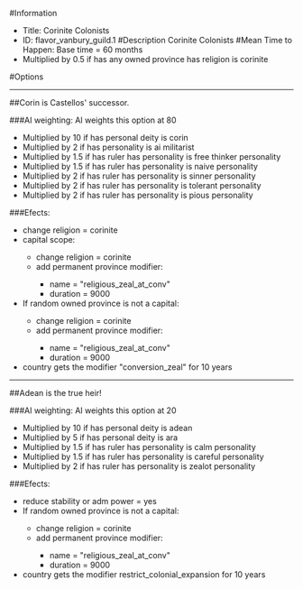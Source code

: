 #Information
 - Title: Corinite Colonists
 - ID: flavor_vanbury_guild.1
#Description
Corinite Colonists
#Mean Time to Happen:
Base time = 60 months
 - Multiplied by 0.5 if has any owned province has religion is corinite

#Options

___
##Corin is Castellos' successor.

###AI weighting:
AI weights this option at 80
 - Multiplied by 10 if has personal deity is corin
 - Multiplied by 2 if has personality is ai militarist
 - Multiplied by 1.5 if has ruler has personality is free thinker personality
 - Multiplied by 1.5 if has ruler has personality is naive personality
 - Multiplied by 2 if has ruler has personality is sinner personality
 - Multiplied by 2 if has ruler has personality is tolerant personality
 - Multiplied by 2 if has ruler has personality is pious personality


###Efects:<ul><li>change religion = corinite</li><li>capital scope:</li><ul><li>change religion = corinite</li><li>add permanent province modifier:</li><ul><li>name = "religious_zeal_at_conv"</li><li>duration = 9000</li></ul></ul><li>If random owned province is not a capital:</li><ul><li>change religion = corinite</li><li>add permanent province modifier:</li><ul><li>name = "religious_zeal_at_conv"</li><li>duration = 9000</li></ul></ul><li>country gets the modifier "conversion_zeal" for 10 years</li></ul>

___
##Adean is the true heir!

###AI weighting:
AI weights this option at 20
 - Multiplied by 10 if has personal deity is adean
 - Multiplied by 5 if has personal deity is ara
 - Multiplied by 1.5 if has ruler has personality is calm personality
 - Multiplied by 1.5 if has ruler has personality is careful personality
 - Multiplied by 2 if has ruler has personality is zealot personality


###Efects:<ul><li>reduce stability or adm power = yes</li><li>If random owned province is not a capital:</li><ul><li>change religion = corinite</li><li>add permanent province modifier:</li><ul><li>name = "religious_zeal_at_conv"</li><li>duration = 9000</li></ul></ul><li>country gets the modifier restrict_colonial_expansion for 10 years</li></ul>
